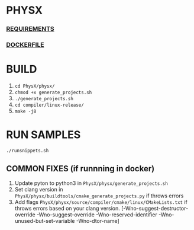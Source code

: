 PHYSX
=====

### [REQUIREMENTS](https://gameworksdocs.nvidia.com/PhysX/4.1/documentation/platformreadme/linux/readme_linux.html)

### [DOCKERFILE](https://github.com/ironWolf1990/containerized/tree/master/nvidia-opengl)


# BUILD

1. `cd PhysX/physx/`
2. `chmod +x generate_projects.sh`
3. `./generate_projects.sh`
4. `cd compiler/linux-release/`
5. `make -j8`

# RUN SAMPLES
`./runsnippets.sh`


## COMMON FIXES (if runnning in docker)
1. Update pyton to python3 in `PhysX/physx/generate_projects.sh`
2. Set clang version in `PhysX/physx/buildtools/cmake_generate_projects.py` if throws errors
3. Add flags `PhysX/physx/source/compiler/cmake/linux/CMakeLists.txt` if throws errors based on your clang version. [-Wno-suggest-destructor-override -Wno-suggest-override -Wno-reserved-identifier -Wno-unused-but-set-variable -Wno-dtor-name]


